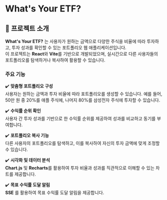 # What's Your ETF?

## 📌 프로젝트 소개
**What's Your ETF?** 는 사용자가 원하는 금액으로 다양한 주식을 비율에 따라 투자하고, 투자 성과를 확인할 수 있는 포트폴리오 웹 애플리케이션입니다.  
이 프로젝트는 **React**와 **Vite**를 기반으로 개발되었으며, 실시간으로 다른 사용자들의 포트폴리오를 탐색하거나 복사하여 활용할 수 있습니다.

### 주요 기능
✔️ **맞춤형 포트폴리오 구성**  
사용자는 원하는 금액과 투자 비율에 따라 포트폴리오를 생성할 수 있습니다. 예를 들어, 50만 원 중 20%를 애플 주식에, 나머지 80%를 삼성전자 주식에 투자할 수 있습니다.  

✔️ **수익률 순위 확인**  
사용자 간 투자 성과를 기반으로 한 수익률 순위를 제공하여 성과를 비교하고 동기를 부여합니다.  

✔️ **포트폴리오 복사 기능**  
다른 사용자의 포트폴리오를 탐색하고, 이를 복사하여 자신의 투자 금액에 맞게 조정할 수 있습니다.  

✔️ **시각화 및 데이터 분석**  
**Chart.js** 및 **Recharts**를 활용하여 투자 비율과 성과를 직관적으로 이해할 수 있는 차트를 제공합니다.

✔️ **목표 수익률 도달 알림**  
**SSE** 를 활용하여 목표 수익률 도달 알림을 제공합니다.

